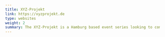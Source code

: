 ```yaml
---
title: XYZ-Projekt
link: https://xyzprojekt.de
type: websites
weight: 2
summary: The XYZ-Projekt is a Hamburg based event series looking to combine education and ave culture.
---
```

